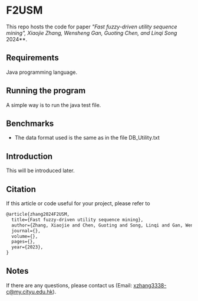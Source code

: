 # F2USM
This repo hosts the code for paper **"Fast fuzzy-driven utility sequence mining", Xiaojie Zhang, Wensheng Gan, Guoting Chen*, and Linqi Song* 2024**.

## Requirements
Java programming language.

## Running the program
A simple way is to run the java test file.

## Benchmarks
- The data format used is the same as in the file DB_Utility.txt

## Introduction
This will be introduced later.

## Citation
If this article or code useful for your project, please refer to
```xml
@article{zhang2024F2USM,
  title={Fast fuzzy-driven utility sequence mining},
  author={Zhang, Xiaojie and Chen, Guoting and Song, Linqi and Gan, Wensheng},
  journal={},
  volume={},
  pages={},
  year={2023},
}
```

## Notes
If there are any questions, please contact us (Email: xzhang3338-c@my.cityu.edu.hk).
